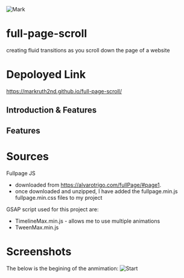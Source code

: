 ![Mark](https://img.shields.io/badge/Mark-Contributed-green)

# full-page-scroll
creating fluid transitions as you scroll down the page of a website





# Depoloyed Link
https://markruth2nd.github.io/full-page-scroll/

## Introduction & Features



## Features


# Sources
Fullpage JS
 - downloaded from https://alvarotrigo.com/fullPage/#page1. 
 - once downloaded and unzipped, I have added the fullpage.min.js fullpage.min.css files to my project

GSAP script used for this project are:
 - TimelineMax.min.js - allows me to use multiple animations
 - TweenMax.min.js


 
# Screenshots
The below is the begining of the anmimation:
![Start ](./images/Start.png)
